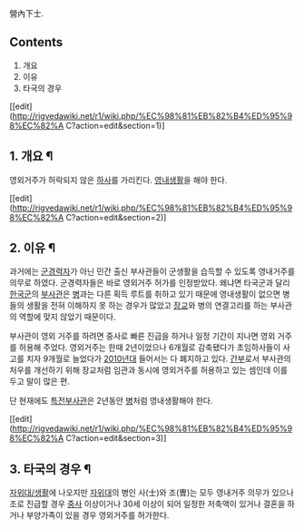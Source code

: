 營內下士.

## Contents

    

1. 개요 
2. 이유 
3. 타국의 경우 

[[edit](http://rigvedawiki.net/r1/wiki.php/%EC%98%81%EB%82%B4%ED%95%98%EC%82%A
C?action=edit&section=1)]

## 1. 개요 ¶

영외거주가 허락되지 않은 [하사](%ED%95%98%EC%82%AC.md)를 가리킨다.
[영내생활](%EC%98%81%EB%82%B4%20%EC%83%9D%ED%99%9C.md)을 해야 한다.

[[edit](http://rigvedawiki.net/r1/wiki.php/%EC%98%81%EB%82%B4%ED%95%98%EC%82%A
C?action=edit&section=2)]

## 2. 이유 ¶

과거에는 [군경력자](%EA%B5%B0%EA%B2%BD%EB%A0%A5%EC%9E%90.md)가 아닌 민간 출신 부사관들이 군생활을
습득할 수 있도록 영내거주를 의무로 하였다. 군경력자들은 바로 영외거주 허가를 인정받았다. 왜냐면 타국군과 달리
[한국군](%ED%95%9C%EA%B5%AD%EA%B5%B0.md)의
[부사관](%EB%B6%80%EC%82%AC%EA%B4%80.md)은 [병](%EB%B3%91.md)과는 다른 획득 루트를 취하고
있기 때문에 영내생활이 없으면 병들의 생활을 전혀 이해하지 못 하는 경우가 많았고 [장교](%EC%9E%A5%EA%B5%90.md)와
병의 연결고리를 하는 부사관의 역할에 맞지 않았기 때문이다.

  

부사관이 영외 거주를 하려면 중사로 빠른 진급을 하거나 일정 기간이 지나면 영외 거주를 허용해 주었다. 영외거주는 한때 2년이었으나 6개월로
감축됐다가 초임하사들이 사고를 치자 9개월로 늘었다가 [2010년대](2010%EB%85%84%EB%8C%80.md) 들어서는 다
폐지하고 있다. [간부](%EA%B0%84%EB%B6%80.md)로서 부사관의 처우를 개선하기 위해 장교처럼 임관과 동시에 영외거주를
허용하고 있는 셈인데 이를 두고 말이 많은 편.

  

단 현재에도 [특전부사관](%ED%8A%B9%EC%A0%84%EB%B6%80%EC%82%AC%EA%B4%80.md)은 2년동안
[병](%EB%B3%91.md)처럼 영내생활해야 한다.

[[edit](http://rigvedawiki.net/r1/wiki.php/%EC%98%81%EB%82%B4%ED%95%98%EC%82%A
C?action=edit&section=3)]

## 3. 타국의 경우 ¶

[자위대/생활](%EC%9E%90%EC%9C%84%EB%8C%80/%EC%83%9D%ED%99%9C.md)에 나오지만
[자위대](%EC%9E%90%EC%9C%84%EB%8C%80.md)의 병인 사(士)와 조(曺)는 모두 영내거주 의무가 있으나 조로
진급할 경우 [중사](%EC%A4%91%EC%82%AC.md) 이상이거나 30세 이상이 되어 일정한 저축액이 있거나 결혼을 하거나
부양가족이 있을 경우 영외거주를 허가한다.

